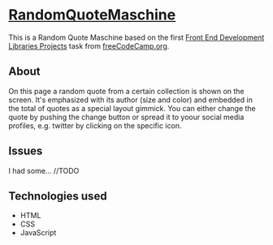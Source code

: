 # [RandomQuoteMaschine](https://arninator.github.io/RandomQuoteMaschine/)

This is a Random Quote Maschine based on the first [Front End Development Libraries Projects](https://www.freecodecamp.org/learn/front-end-development-libraries/#front-end-development-libraries-projects) task from [freeCodeCamp.org](https://www.freecodecamp.org/).

## About

On this page a random quote from a certain collection is shown on the screen. It's emphasized with its author (size and color) and embedded in 
the total of quotes as a special layout gimmick. You can either change the quote by pushing the change button or spread it to yoour social media profiles, e.g. twitter by clicking on the specific icon.

## Issues

I had some...
//TODO

## Technologies used

* HTML
* CSS
* JavaScript
